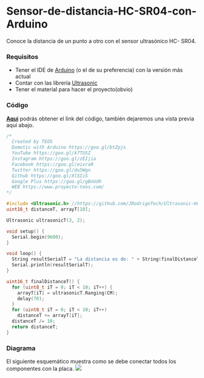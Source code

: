 # Sensor-de-distancia-HC-SR04-con-Arduino
Conoce la distancia de un punto a otro con el sensor ultrasónico HC- SR04.

### Requisitos
- Tener el IDE de [Arduino](https://www.arduino.cc/en/Main/Software) (o el de su preferencia) con la versión más actual
- Contar con las librería [Ultrasonic](https://github.com/JRodrigoTech/Ultrasonic-HC-SR04)
- Tener el material para hacer el proyecto(obvio)

### Código
**[Aqui](https://github.com/proyectoTEOS/Sensor-de-distancia-HC-SR04-con-Arduino/blob/master/Sensor-de-distancia-HC-SR04-con-Arduino.ino)** podrás obtener el link del código, también dejaremos
una vista previa aquí abajo.

```c++
/*
  Created by TEOS
  Domotic with Arduino https://goo.gl/btZpjs
  YouTube https://goo.gl/k7TUSZ
  Instagram https://goo.gl/zEIjia
  Facebook https://goo.gl/eivraR
  Twitter https://goo.gl/du5Wgn
  Github https://goo.gl/Xl5IiS
  Google Plus https://goo.gl/gBnUdh
  WEB https://www.proyecto-teos.com/
*/

#include <Ultrasonic.h> //https://github.com/JRodrigoTech/Ultrasonic-HC-SR04
uint16_t distanceT, arrayT[10];

Ultrasonic ultrasonicT(3, 2);

void setup() {
  Serial.begin(9600);
}

void loop() {
  String resultSerialT = "La distancia es de: " + String(finalDistanceT()) + " cm";
  Serial.println(resultSerialT);
}

uint16_t finalDistanceT() {
  for (uint8_t iT = 0; iT < 10; iT++) {
    arrayT[iT] = ultrasonicT.Ranging(CM);
    delay(70);
  }
  for (uint8_t iT = 0; iT < 10; iT++)
    distanceT += arrayT[iT];
  distanceT /= 10;
  return distanceT;
}
```

### Diagrama
El siguiente esquemático muestra como se debe conectar todos los componentes con la placa.
![](https://github.com/proyectoTEOS/Sensor-de-distancia-HC-SR04-con-Arduino/blob/master/sensor-de-distancia-HC-SR04-con-arduino-5.jpg)
